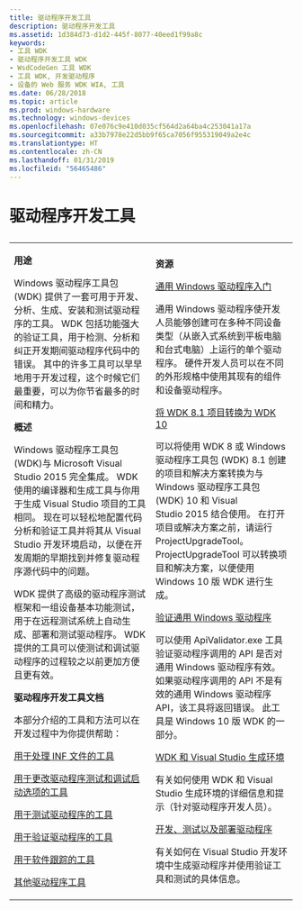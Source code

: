 ```yaml
---
title: 驱动程序开发工具
description: 驱动程序开发工具
ms.assetid: 1d384d73-d1d2-445f-8077-40eed1f99a8c
keywords:
- 工具 WDK
- 驱动程序开发工具 WDK
- WsdCodeGen 工具 WDK
- 工具 WDK, 开发驱动程序
- 设备的 Web 服务 WDK WIA, 工具
ms.date: 06/28/2018
ms.topic: article
ms.prod: windows-hardware
ms.technology: windows-devices
ms.openlocfilehash: 07e076c9e410d035cf564d2a64ba4c253041a17a
ms.sourcegitcommit: a33b7978e22d5bb9f65ca7056f955319049a2e4c
ms.translationtype: HT
ms.contentlocale: zh-CN
ms.lasthandoff: 01/31/2019
ms.locfileid: "56465486"
---
```

# <a name="driver-development-tools"></a>驱动程序开发工具


## <span id="ddk_driver_development_tools_tools"></span><span id="DDK_DRIVER_DEVELOPMENT_TOOLS_TOOLS"></span>


<table>
<colgroup>
<col width="50%" />
<col width="50%" />
</colgroup>
<tbody>
<tr class="odd">
<td align="left"><p><strong>用途</strong></p>
<p>Windows 驱动程序工具包 (WDK) 提供了一套可用于开发、分析、生成、安装和测试驱动程序的工具。 WDK 包括功能强大的验证工具，用于检测、分析和纠正开发期间驱动程序代码中的错误。 其中的许多工具可以早早地用于开发过程，这个时候它们最重要，可以为你节省最多的时间和精力。</p>
<p><strong>概述</strong></p>
<p>Windows 驱动程序工具包 (WDK)与 Microsoft Visual Studio 2015 完全集成。 WDK 使用的编译器和生成工具与你用于生成 Visual Studio 项目的工具相同。 现在可以轻松地配置代码分析和验证工具并将其从 Visual Studio 开发环境启动，以便在开发周期的早期找到并修复驱动程序源代码中的问题。</p>
<p>WDK 提供了高级的驱动程序测试框架和一组设备基本功能测试，用于在远程测试系统上自动生成、部署和测试驱动程序。 WDK 提供的工具可以使测试和调试驱动程序的过程较之以前更加方便且更有效。</p>
<p><strong>驱动程序开发工具文档</strong></p>
<p>本部分介绍的工具和方法可以在开发过程中为你提供帮助：</p>
<p><a href="tools-for-inf-files.md" data-raw-source="[Tools for INF Files](tools-for-inf-files.md)">用于处理 INF 文件的工具</a></p>
<p><a href="boot-options-for-driver-testing-and-debugging.md" data-raw-source="[Tools for Changing Boot Options for Driver Testing and Debugging](boot-options-for-driver-testing-and-debugging.md)">用于更改驱动程序测试和调试启动选项的工具</a></p>
<p><a href="tools-for-testing-drivers.md" data-raw-source="[Tools for Testing Drivers](tools-for-testing-drivers.md)">用于测试驱动程序的工具</a></p>
<p><a href="tools-for-verifying-drivers.md" data-raw-source="[Tools for Verifying Drivers](tools-for-verifying-drivers.md)">用于验证驱动程序的工具</a></p>
<p><a href="tools-for-software-tracing.md" data-raw-source="[Tools for Software Tracing](tools-for-software-tracing.md)">用于软件跟踪的工具</a></p>
<p><a href="additional-driver-tools.md" data-raw-source="[Additional Driver Tools](additional-driver-tools.md)">其他驱动程序工具</a></p>
<td align="left"><p><strong>资源</strong></p>
<p><a href="https://msdn.microsoft.com/windows-drivers/develop/getting_started_with_universal_drivers" data-raw-source="[Getting Started with Universal Windows Drivers](https://msdn.microsoft.com/windows-drivers/develop/getting_started_with_universal_drivers)">通用 Windows 驱动程序入门</a></p>
<p>通用 Windows 驱动程序使开发人员能够创建可在多种不同设备类型（从嵌入式系统到平板电脑和台式电脑）上运行的单个驱动程序。 硬件开发人员可以在不同的外形规格中使用其现有的组件和设备驱动程序。</p>
<p><a href="https://msdn.microsoft.com/windows-drivers/develop/converting_wdk_8_1_projects_to_wdk_10" data-raw-source="[Converting WDK 8.1 Projects to WDK 10](https://msdn.microsoft.com/windows-drivers/develop/converting_wdk_8_1_projects_to_wdk_10)">将 WDK 8.1 项目转换为 WDK 10</a></p>
<p>可以将使用 WDK 8 或 Windows 驱动程序工具包 (WDK) 8.1 创建的项目和解决方案转换为与 Windows 驱动程序工具包 (WDK) 10 和 Visual Studio 2015 结合使用。 在打开项目或解决方案之前，请运行 ProjectUpgradeTool。 ProjectUpgradeTool 可以转换项目和解决方案，以便使用 Windows 10 版 WDK 进行生成。</p>
<p></p>
<p><a href="https://msdn.microsoft.com/windows-drivers/develop/validating_universal_drivers" data-raw-source="[Validating Universal Windows drivers](https://msdn.microsoft.com/windows-drivers/develop/validating_universal_drivers)">验证通用 Windows 驱动程序</a></p>
<p>可以使用 ApiValidator.exe 工具验证驱动程序调用的 API 是否对通用 Windows 驱动程序有效。 如果驱动程序调用的 API 不是有效的通用 Windows 驱动程序 API，该工具将返回错误。 此工具是 Windows 10 版 WDK 的一部分。</p>
<a href="wdk-and-visual-studio-build-environment.md" data-raw-source="[WDK and Visual Studio build environment](wdk-and-visual-studio-build-environment.md)">WDK 和 Visual Studio 生成环境</a>
<p>有关如何使用 WDK 和 Visual Studio 生成环境的详细信息和提示（针对驱动程序开发人员）。</p>
<a href="https://msdn.microsoft.com/windows-drivers/develop/visual_studio_driver_development_environment" data-raw-source="[Developing, Testing, and Deploying Drivers](https://msdn.microsoft.com/windows-drivers/develop/visual_studio_driver_development_environment)">开发、测试以及部署驱动程序</a>
<p>有关如何在 Visual Studio 开发环境中生成驱动程序并使用验证工具和测试的具体信息。</p></td>
</tr>
</tbody>
</table>

 

 

 





